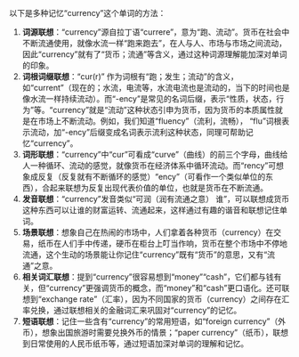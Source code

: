 以下是多种记忆“currency”这个单词的方法：
1. **词源联想**：“currency”源自拉丁语“currere”，意为“跑、流动”。货币在社会中不断流通使用，就像水流一样“跑来跑去”，在人与人、市场与市场之间流动，因此“currency”就有了“货币；流通”等含义，通过这种词源理解能加深对单词的印象。
2. **词根词缀联想**：“cur(r)” 作为词根有“跑；发生；流动”的含义，如“current”（现在的；水流，电流等，水流电流也是流动的，当下的时间也是像水流一样持续流动）。而“-ency”是常见的名词后缀，表示“性质，状态，行为”等。“currency”就是“流动”这种状态引申为货币，因为货币的本质属性就是在市场上不断流动。例如，我们知道“fluency”（流利，流畅）， “flu”词根表示流动，加“-ency”后缀变成名词表示流利这种状态，同理可帮助记忆“currency”。 
3. **词形联想**：“currency”中“cur”可看成“curve”（曲线）的前三个字母，曲线给人一种循环、流动的感觉，就像货币在经济体系中循环流动。而“rency”可想象成反复（反复就有不断循环的感觉）“ency”（可看作一个类似单位的东西），合起来联想为反复出现代表价值的单位，也就是货币在不断流通。
4. **发音联想**：“currency”发音类似“可润（润有流通之意） 谁”，可以联想成货币这种东西可以让谁的财富运转、流通起来，这样通过有趣的谐音和联想记住单词。
5. **场景联想**：想象自己在热闹的市场中，人们拿着各种货币（currency）在交易，纸币在人们手中传递，硬币在柜台上叮当作响，货币在整个市场中不停地流通，这个生动的场景能让你记住“currency”既有“货币”的意思，又有“流通”之意。
6. **相关词汇联想**：提到“currency”很容易想到“money”“cash”，它们都与钱有关，但“currency”更强调货币的概念，而“money”和“cash”更口语化。还可联想到“exchange rate”（汇率），因为不同国家的货币（currency）之间存在汇率兑换，通过联想相关的金融词汇来巩固对“currency”的记忆。
7. **短语联想**：记住一些含有“currency”的常用短语，如“foreign currency”（外币），想象出国旅游时需要兑换外币的情景；“paper currency”（纸币），联想到日常使用的人民币纸币等，通过短语加深对单词的理解和记忆。 